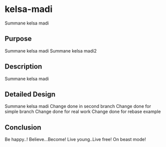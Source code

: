 # kelsa-madi
Summane kelsa madi

## Purpose
Summane kelsa madi
Summane kelsa madi2

## Description
Summane kelsa madi

## Detailed Design
Summane kelsa madi
Change done in second branch
Change done for simple branch
Change done for real work
Change done for rebase example

## Conclusion
Be happy..!
Believe...Become!
Live young..Live free!
On beast mode!
